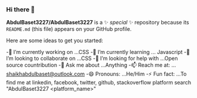 ### Hi there 👋


**AbdulBaset3227/AbdulBaset3227** is a ✨ _special_ ✨ repository because its `README.md` (this file) appears on your GitHub profile.

Here are some ideas to get you started:

-🔭 I’m currently working on ...CSS
-🌱 I’m currently learning ... Javascript
-👯 I’m looking to collaborate on ...CSS
-🤔 I’m looking for help with ...Open source countribution
-💬 Ask me about ...Anything
-📫 Reach me at: ... shaikhabdulbaset@outlook.com
-😄 Pronouns: ...He/Him
-⚡ Fun fact: ...To find me at linkedin, facebook, twitter, github, stackoverflow platform search "AbdulBaset3227 <platform_name>"
